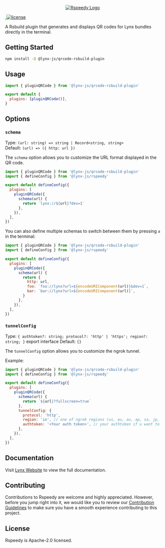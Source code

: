 <p align="center">
  <a href="https://lynxjs.org/rspeedy" target="blank"><img src="https://lf-lynx.tiktok-cdns.com/obj/lynx-artifacts-oss-sg/lynx-website/assets/rspeedy-banner.png" alt="Rspeedy Logo" /></a>
</p>

<p>
  <a aria-label="NPM version" href="https://www.npmjs.com/package/@lynx-js/qrcode-rsbuild-plugin">
    <img alt="" src="https://img.shields.io/npm/v/@lynx-js/qrcode-rsbuild-plugin?logo=npm">
  </a>
  <a aria-label="License" href="https://www.npmjs.com/package/@lynx-js/qrcode-rsbuild-plugin">
    <img src="https://img.shields.io/badge/License-Apache--2.0-blue" alt="license" />
  </a>
</p>

A Rsbuild plugin that generates and displays QR codes for Lynx bundles directly in the terminal.

## Getting Started

```bash
npm install -D @lynx-js/qrcode-rsbuild-plugin
```

## Usage

<!-- eslint-disable -->

```js
import { pluginQRCode } from '@lynx-js/qrcode-rsbuild-plugin'

export default {
  plugins: [pluginQRCode()],
}
```

## Options

### `schema`

Type: `(url: string) => string | Record<string, string>`\
Default: `(url) => ({ http: url })`

The `schema` option allows you to customize the URL format displayed in the QR code.

<!-- eslint-disable -->

```js
import { pluginQRCode } from '@lynx-js/qrcode-rsbuild-plugin'
import { defineConfig } from '@lynx-js/rspeedy'

export default defineConfig({
  plugins: [
    pluginQRCode({
      schema(url) {
        return `lynx://${url}?dev=1`
      },
    }),
  ],
})
```

You can also define multiple schemas to switch between them by pressing `a` in the terminal:

<!-- eslint-disable -->

```js
import { pluginQRCode } from '@lynx-js/qrcode-rsbuild-plugin'
import { defineConfig } from '@lynx-js/rspeedy'

export default defineConfig({
  plugins: [
    pluginQRCode({
      schema(url) {
        return {
          http: url,
          foo: `foo://lynx?url=${encodeURIComponent(url)}&dev=1`,
          bar: `bar://lynx?url=${encodeURIComponent(url)}`,
        }
      },
    }),
  ],
})
```

### `tunnelConfig`

Type: `{ authtoken?: string; protocol?: 'http' | 'https'; region?: string; }`
export interface
Default: `{}`

The `tunnelConfig` option allows you to customize the ngrok tunnel.

Example:

<!-- eslint-disable -->

```js
import { pluginQRCode } from '@lynx-js/qrcode-rsbuild-plugin'
import { defineConfig } from '@lynx-js/rspeedy'

export default defineConfig({
  plugins: [
    pluginQRCode({
      schema(url) {
        return `${url}?fullscreen=true`
      },
      tunnelConfig: {
        protocol: 'http',
        region: 'in', // one of ngrok regions (us, eu, au, ap, sa, jp, in)
        authtoken: '<Your auth token>', // your authtoken if u want to use it
      },
    }),
  ],
})
```

## Documentation

Visit [Lynx Website](https://lynxjs.org/api/rspeedy/qrcode-rsbuild-plugin.pluginqrcode.html) to view the full documentation.

## Contributing

Contributions to Rspeedy are welcome and highly appreciated. However, before you jump right into it, we would like you to review our [Contribution Guidelines](/contributing.md) to make sure you have a smooth experience contributing to this project.

## License

Rspeedy is Apache-2.0 licensed.
